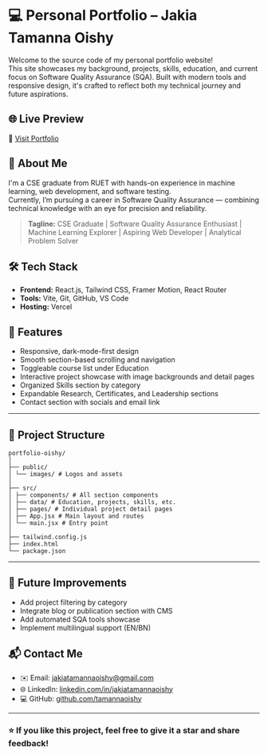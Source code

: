 # 💻 Personal Portfolio – Jakia Tamanna Oishy

Welcome to the source code of my personal portfolio website!  
This site showcases my background, projects, skills, education, and current focus on Software Quality Assurance (SQA). Built with modern tools and responsive design, it's crafted to reflect both my technical journey and future aspirations.

## 🌐 Live Preview

🔗 [Visit Portfolio](https://your-vercel-url.vercel.app)

## 📌 About Me

I'm a CSE graduate from RUET with hands-on experience in machine learning, web development, and software testing.  
Currently, I’m pursuing a career in Software Quality Assurance — combining technical knowledge with an eye for precision and reliability.

> **Tagline:** CSE Graduate | Software Quality Assurance Enthusiast | Machine Learning Explorer | Aspiring Web Developer | Analytical Problem Solver

## 🛠️ Tech Stack

- **Frontend:** React.js, Tailwind CSS, Framer Motion, React Router
- **Tools:** Vite, Git, GitHub, VS Code
- **Hosting:** Vercel

## 🚀 Features

- Responsive, dark-mode-first design
- Smooth section-based scrolling and navigation
- Toggleable course list under Education
- Interactive project showcase with image backgrounds and detail pages
- Organized Skills section by category
- Expandable Research, Certificates, and Leadership sections
- Contact section with socials and email link

---
## 📂 Project Structure
```
portfolio-oishy/
│
├── public/
│ └── images/ # Logos and assets
│
├── src/
│ ├── components/ # All section components
│ ├── data/ # Education, projects, skills, etc.
│ ├── pages/ # Individual project detail pages
│ ├── App.jsx # Main layout and routes
│ └── main.jsx # Entry point
│
├── tailwind.config.js
├── index.html
└── package.json

```
---

## 🧠 Future Improvements

- Add project filtering by category
- Integrate blog or publication section with CMS
- Add automated SQA tools showcase
- Implement multilingual support (EN/BN)

## 📬 Contact Me

- ✉️ Email: [jakiatamannaoishy@gmail.com](mailto:jakiatamannaoishy@gmail.com)  
- 🌐 LinkedIn: [linkedin.com/in/jakiatamannaoishy](https://www.linkedin.com/in/jakiatamannaoishy)  
- 💻 GitHub: [github.com/tamannaoishy](https://github.com/tamannaoishy)

---

### ⭐ If you like this project, feel free to give it a star and share feedback!

